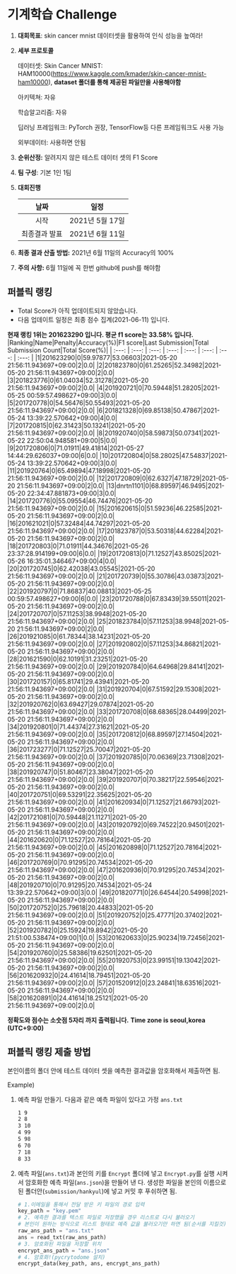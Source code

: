 # **기계학습 Challenge**
1. **대회목표**: skin cancer mnist 데이터셋을 활용하여 인식 성능을 높여라!

2. **세부 프로토콜**

   데이터셋: Skin Cancer MNIST: HAM10000(https://www.kaggle.com/kmader/skin-cancer-mnist-ham10000), 
           **dataset 폴더를 통해 제공된 파일만을 사용해야함**

   아키텍쳐: 자유

   학습알고리즘: 자유

   딥러닝 프레임워크: PyTorch 권장, TensorFlow등 다른 프레임워크도 사용 가능

   외부데이터: 사용하면 안됨

3. **순위산정:** 알려지지 않은 테스트 데이터 셋의 F1 Score

4. **팀 구성**: 기본 1인 1팀

5. **대회진행**

   |     날짜      |      일정       |
   | :-----------: | :-------------: |
   |     시작      | 2021년 5월 17일 |
   | 최종결과 발표 | 2021년 6월 11일  |

6. **최종 결과 산출 방법:** 2021년 6월 11일의 Accuracy의 100%

7. **주의 사항:** 6월 11일에 꼭 한번 github에 push를 해야함


## 퍼블릭 랭킹

  
- Total Score가 아직 업데이트되지 않았습니다. 
 - 다음 업데이트 일정은 최종 점수 집계(2021-06-11) 입니다.
  
**현재 랭킹 1위는 201623290 입니다. 평균 f1 score는 33.58% 입니다.**
|Ranking|Name|Penalty|Accuracy(%)|F1 score|Last Submission|Total Submission Count|Total Score(%)|
| :---: | :---: | :---: | :---: | :---: | :---: | :---: | :---: |
|1|201623290|0|59.97877|53.06603|2021-05-20 21:56:11.943697+09:00|2|0.0|
|2|201823780|0|61.25265|52.34982|2021-05-20 21:56:11.943697+09:00|2|0.0|
|3|201823776|0|61.04034|52.31278|2021-05-20 21:56:11.943697+09:00|2|0.0|
|4|201920721|0|70.59448|51.28205|2021-05-25 00:59:57.498627+09:00|3|0.0|
|5|201720778|0|54.56476|50.55493|2021-05-20 21:56:11.943697+09:00|2|0.0|
|6|201821328|0|69.85138|50.47867|2021-05-24 13:39:22.570642+09:00|4|0.0|
|7|201720815|0|62.31423|50.13241|2021-05-20 21:56:11.943697+09:00|2|0.0|
|8|201920740|0|58.59873|50.07341|2021-05-22 22:50:04.948581+09:00|5|0.0|
|9|201720806|0|71.01911|49.41814|2021-05-27 14:44:29.626037+09:00|6|0.0|
|10|201720804|0|58.28025|47.54837|2021-05-24 13:39:22.570642+09:00|3|0.0|
|11|201920764|0|65.49894|47.18998|2021-05-20 21:56:11.943697+09:00|2|0.0|
|12|201720809|0|62.6327|47.18729|2021-05-20 21:56:11.943697+09:00|2|0.0|
|13|dnrtn1101|0|68.89597|46.9495|2021-05-20 22:34:47.881873+09:00|3|0.0|
|14|201720776|0|55.09554|46.74476|2021-05-20 21:56:11.943697+09:00|2|0.0|
|15|201620615|0|51.59236|46.22585|2021-05-20 21:56:11.943697+09:00|2|0.0|
|16|201621021|0|57.32484|44.74297|2021-05-20 21:56:11.943697+09:00|2|0.0|
|17|201823787|0|53.50318|44.62284|2021-05-20 21:56:11.943697+09:00|2|0.0|
|18|201720803|0|71.01911|44.34676|2021-05-26 23:37:28.914199+09:00|6|0.0|
|19|201720813|0|71.12527|43.85025|2021-05-26 16:35:01.346467+09:00|4|0.0|
|20|201720745|0|62.42038|43.05545|2021-05-20 21:56:11.943697+09:00|2|0.0|
|21|201720739|0|55.30786|43.03873|2021-05-20 21:56:11.943697+09:00|2|0.0|
|22|201920797|0|71.86837|40.08813|2021-05-25 00:59:57.498627+09:00|6|0.0|
|23|201720788|0|67.83439|39.55011|2021-05-20 21:56:11.943697+09:00|2|0.0|
|24|201720707|0|57.11253|38.9948|2021-05-20 21:56:11.943697+09:00|2|0.0|
|25|201823784|0|57.11253|38.9948|2021-05-20 21:56:11.943697+09:00|2|0.0|
|26|201921085|0|61.78344|38.14231|2021-05-20 21:56:11.943697+09:00|2|0.0|
|27|201920802|0|57.11253|34.86821|2021-05-20 21:56:11.943697+09:00|2|0.0|
|28|201621590|0|62.10191|31.23251|2021-05-20 21:56:11.943697+09:00|2|0.0|
|29|201920784|0|64.64968|29.84141|2021-05-20 21:56:11.943697+09:00|2|0.0|
|30|201720157|0|65.81741|29.43941|2021-05-20 21:56:11.943697+09:00|2|0.0|
|31|201920704|0|67.51592|29.15308|2021-05-20 21:56:11.943697+09:00|2|0.0|
|32|201920762|0|63.69427|29.07874|2021-05-20 21:56:11.943697+09:00|2|0.0|
|33|201720708|0|68.68365|28.04499|2021-05-20 21:56:11.943697+09:00|2|0.0|
|34|201920801|0|71.44374|27.31621|2021-05-20 21:56:11.943697+09:00|2|0.0|
|35|201720812|0|68.89597|27.14504|2021-05-20 21:56:11.943697+09:00|2|0.0|
|36|201723277|0|71.12527|25.70047|2021-05-20 21:56:11.943697+09:00|2|0.0|
|37|201920785|0|70.06369|23.71308|2021-05-20 21:56:11.943697+09:00|2|0.0|
|38|201920747|0|51.80467|23.38047|2021-05-20 21:56:11.943697+09:00|2|0.0|
|39|201920707|0|70.38217|22.59546|2021-05-20 21:56:11.943697+09:00|2|0.0|
|40|201720751|0|69.53291|22.35625|2021-05-20 21:56:11.943697+09:00|2|0.0|
|41|201620934|0|71.12527|21.66793|2021-05-20 21:56:11.943697+09:00|2|0.0|
|42|201721081|0|70.59448|21.11271|2021-05-20 21:56:11.943697+09:00|2|0.0|
|43|201920792|0|69.74522|20.94501|2021-05-20 21:56:11.943697+09:00|2|0.0|
|44|201620620|0|71.12527|20.78164|2021-05-20 21:56:11.943697+09:00|2|0.0|
|45|201620898|0|71.12527|20.78164|2021-05-20 21:56:11.943697+09:00|2|0.0|
|46|201720769|0|70.91295|20.74534|2021-05-20 21:56:11.943697+09:00|2|0.0|
|47|201620936|0|70.91295|20.74534|2021-05-20 21:56:11.943697+09:00|2|0.0|
|48|201920710|0|70.91295|20.74534|2021-05-24 13:39:22.570642+09:00|3|0.0|
|49|201820771|0|26.64544|20.54998|2021-05-20 21:56:11.943697+09:00|2|0.0|
|50|201720752|0|25.79618|20.44833|2021-05-20 21:56:11.943697+09:00|2|0.0|
|51|201920752|0|25.47771|20.37402|2021-05-20 21:56:11.943697+09:00|2|0.0|
|52|201920782|0|25.15924|19.8942|2021-05-20 21:51:00.538474+09:00|1|0.0|
|53|201620633|0|25.90234|19.72456|2021-05-20 21:56:11.943697+09:00|2|0.0|
|54|201920760|0|25.58386|19.62501|2021-05-20 21:56:11.943697+09:00|2|0.0|
|55|201920753|0|23.99151|19.13042|2021-05-20 21:56:11.943697+09:00|2|0.0|
|56|201620932|0|24.41614|18.79451|2021-05-20 21:56:11.943697+09:00|2|0.0|
|57|201520912|0|23.24841|18.63516|2021-05-20 21:56:11.943697+09:00|2|0.0|
|58|201620891|0|24.41614|18.25121|2021-05-20 21:56:11.943697+09:00|2|0.0|


**정확도와 점수는 소숫점 5자리 까지 출력됩니다.**
**Time zone is seoul,korea (UTC+9:00)**
## 퍼블릭 랭킹 제출 방법

본인이름의 폴더 안에 테스트 데이터 셋을 예측한 결과값을 암호화해서 제출하면 됨.

Example) 

1. 예측 파일 만들기. 다음과 같은 예측 파일이 있다고 가정 `ans.txt`

   ```tex
   1 9
   2 8
   3 10
   4 99
   5 98
   6 70
   7 18
   8 33
   ```

2. 예측 파일(`ans.txt`)과 본인의 키를 `Encrypt` 폴더에 넣고 `Encrypt.py`를 실행 시켜서 암호화한 예측 파일(`ans.json`)을 만들어 낸 다. 생성한 파일을 본인의 이름으로 된 폴더안(`submission/hankyul`)에 넣고 커밋 후 푸쉬하면 됨.

   ```python
   # 1.이메일을 통해서 전달 받은 키 파일의 경로 입력
   key_path = "key.pem"
   # 2. 예측한 결과를 텍스트 파일로 저장했을 경우 리스트로 다시 불러오기
   # 본인이 원하는 방식으로 리스트 형태로 예측 값을 불러오기만 하면 됨(순서를 지킬것)
   raw_ans_path = "ans.txt"
   ans = read_txt(raw_ans_path)
   # 3. 암호화된 파일을 저장할 위치
   encrypt_ans_path = "ans.json"
   # 4. 암호화!(pycrytodome 설치)
   encrypt_data(key_path, ans, encrypt_ans_path)
   ```




